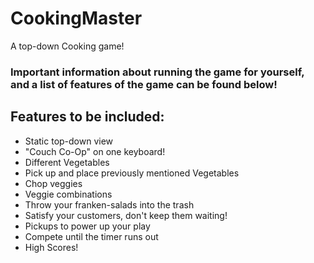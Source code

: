 # CookingMaster
 A top-down Cooking game!
 
 ### Important information about running the game for yourself, and a list of features of the game can be found below!
 
 
 ## Features to be included:
 
 - Static top-down view
 - "Couch Co-Op" on one keyboard!
 - Different Vegetables
 - Pick up and place previously mentioned Vegetables
 - Chop veggies
 - Veggie combinations
 - Throw your franken-salads into the trash
 - Satisfy your customers, don't keep them waiting!
 - Pickups to power up your play
 - Compete until the timer runs out
 - High Scores!

